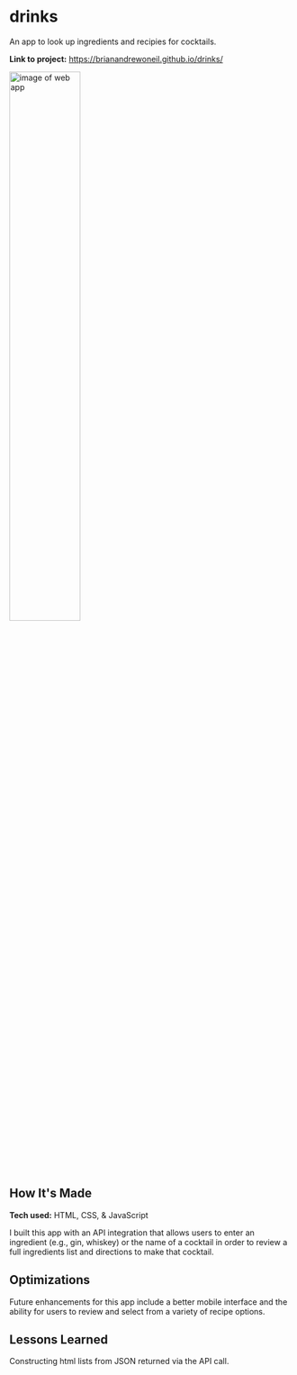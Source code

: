 # drinks

An app to look up ingredients and recipies for cocktails.

**Link to project:** https://brianandrewoneil.github.io/drinks/

<img alt="image of web app" src="https://brianandrewoneil.github.io/drinks/img/drinks.png" width=50%>

## How It's Made

**Tech used:** HTML, CSS, & JavaScript

I built this app with an API integration that allows users to enter an ingredient (e.g., gin, whiskey) or the name of a cocktail in order to review a full ingredients list and directions to make that cocktail.

## Optimizations
Future enhancements for this app include a better mobile interface and the ability for users to review and select from a variety of recipe options.

## Lessons Learned
Constructing html lists from JSON returned via the API call.

